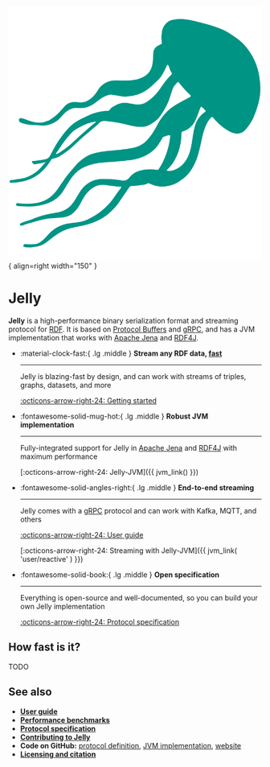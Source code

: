 ![Jelly (superfast jellyfish)](assets/jelly_color.png){ align=right width="150" }

# Jelly

**Jelly** is a high-performance binary serialization format and streaming protocol for [RDF](https://en.wikipedia.org/wiki/Resource_Description_Framework). It is based on [Protocol Buffers](https://protobuf.dev/) and [gRPC]((https://grpc.io/)), and has a JVM implementation that works with [Apache Jena](https://jena.apache.org/) and [RDF4J](https://rdf4j.org/).

<div class="grid cards" style="clear: right;" markdown>

-   :material-clock-fast:{ .lg .middle } __Stream any RDF data, <u>fast</u>__

    ---

    Jelly is blazing-fast by design, and can work with streams of triples, graphs, datasets, and more

    [:octicons-arrow-right-24: Getting started](user-guide.md)

-   :fontawesome-solid-mug-hot:{ .lg .middle } __Robust JVM implementation__

    ---

    Fully-integrated support for Jelly in [Apache Jena](https://jena.apache.org/) and [RDF4J](https://rdf4j.org/) with maximum performance

    [:octicons-arrow-right-24: Jelly-JVM]({{ jvm_link() }})

-   :fontawesome-solid-angles-right:{ .lg .middle } __End-to-end streaming__

    ---

    Jelly comes with a [gRPC](https://grpc.io/) protocol and can work with Kafka, MQTT, and others

    [:octicons-arrow-right-24: User guide](user-guide.md)

    [:octicons-arrow-right-24: Streaming with Jelly-JVM]({{ jvm_link( 'user/reactive' ) }})

-   :fontawesome-solid-book:{ .lg .middle } __Open specification__

    ---

    Everything is open-source and well-documented, so you can build your own Jelly implementation

    [:octicons-arrow-right-24: Protocol specification](specification/index.md)

</div>

## How fast is it?

TODO

## See also

- **[User guide](user-guide.md)**
- **[Performance benchmarks](performance.md)**
- **[Protocol specification](specification/index.md)**
- **[Contributing to Jelly](contributing.md)**
- **Code on GitHub:** [protocol definition](https://github.com/Jelly-RDF/jelly-protobuf), [JVM implementation](https://github.com/Jelly-RDF/jelly-jvm), [website](https://github.com/Jelly-RDF/jelly-rdf.github.io)
- **[Licensing and citation](licensing.md)**
